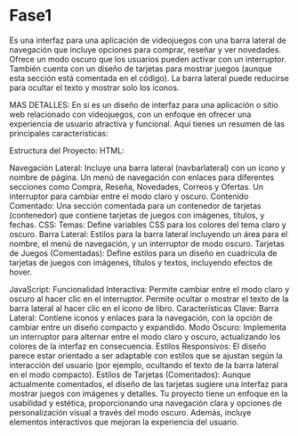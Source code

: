 # Fase1
Es una interfaz para una aplicación de videojuegos con una barra lateral de navegación que incluye opciones para comprar, reseñar y ver novedades. Ofrece un modo oscuro que los usuarios pueden activar con un interruptor. También cuenta con un diseño de tarjetas para mostrar juegos (aunque esta sección está comentada en el código). La barra lateral puede reducirse para ocultar el texto y mostrar solo los íconos.









MAS DETALLES:
En si es un diseño de interfaz para una aplicación o sitio web relacionado con videojuegos, con un enfoque en ofrecer una experiencia de usuario atractiva y funcional. Aquí tienes un resumen de las principales características:

Estructura del Proyecto:
HTML:

Navegación Lateral:
Incluye una barra lateral (navbarlateral) con un ícono y nombre de página.
Un menú de navegación con enlaces para diferentes secciones como Compra, Reseña, Novedades, Correos y Ofertas.
Un interruptor para cambiar entre el modo claro y oscuro.
Contenido Comentado:
Una sección comentada para un contenedor de tarjetas (contenedor) que contiene tarjetas de juegos con imágenes, títulos, y fechas.
CSS:
Temas:
Define variables CSS para los colores del tema claro y oscuro.
Barra Lateral:
Estilos para la barra lateral incluyendo un área para el nombre, el menú de navegación, y un interruptor de modo oscuro.
Tarjetas de Juegos (Comentadas):
Define estilos para un diseño en cuadrícula de tarjetas de juegos con imágenes, títulos y textos, incluyendo efectos de hover.



JavaScript:
Funcionalidad Interactiva:
Permite cambiar entre el modo claro y oscuro al hacer clic en el interruptor.
Permite ocultar o mostrar el texto de la barra lateral al hacer clic en el ícono de libro.
Características Clave:
Barra Lateral: Contiene íconos y enlaces para la navegación, con la opción de cambiar entre un diseño compacto y expandido.
Modo Oscuro: Implementa un interruptor para alternar entre el modo claro y oscuro, actualizando los colores de la interfaz en consecuencia.
Estilos Responsivos: El diseño parece estar orientado a ser adaptable con estilos que se ajustan según la interacción del usuario (por ejemplo, ocultando el texto de la barra lateral en el modo compacto).
Estilos de Tarjetas (Comentados): Aunque actualmente comentados, el diseño de las tarjetas sugiere una interfaz para mostrar juegos con imágenes y detalles.
Tu proyecto tiene un enfoque en la usabilidad y estética, proporcionando una navegación clara y opciones de personalización visual a través del modo oscuro. Además, incluye elementos interactivos que mejoran la experiencia del usuario.
